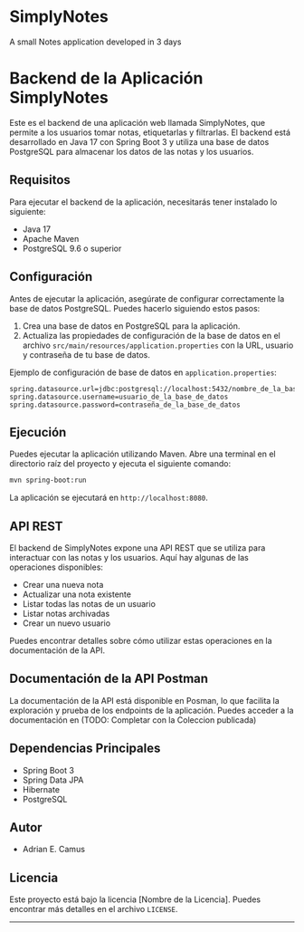 # SimplyNotes
 A small Notes application developed in 3 days


# Backend de la Aplicación SimplyNotes

Este es el backend de una aplicación web llamada SimplyNotes, que permite a los usuarios tomar notas, etiquetarlas y filtrarlas. El backend está desarrollado en Java 17 con Spring Boot 3 y utiliza una base de datos PostgreSQL para almacenar los datos de las notas y los usuarios.

## Requisitos

Para ejecutar el backend de la aplicación, necesitarás tener instalado lo siguiente:

- Java 17
- Apache Maven
- PostgreSQL 9.6 o superior

## Configuración

Antes de ejecutar la aplicación, asegúrate de configurar correctamente la base de datos PostgreSQL. Puedes hacerlo siguiendo estos pasos:

1. Crea una base de datos en PostgreSQL para la aplicación.
2. Actualiza las propiedades de configuración de la base de datos en el archivo `src/main/resources/application.properties` con la URL, usuario y contraseña de tu base de datos.

Ejemplo de configuración de base de datos en `application.properties`:

```properties
spring.datasource.url=jdbc:postgresql://localhost:5432/nombre_de_la_base_de_datos
spring.datasource.username=usuario_de_la_base_de_datos
spring.datasource.password=contraseña_de_la_base_de_datos
```

## Ejecución

Puedes ejecutar la aplicación utilizando Maven. Abre una terminal en el directorio raíz del proyecto y ejecuta el siguiente comando:

```bash
mvn spring-boot:run
```

La aplicación se ejecutará en `http://localhost:8080`.

## API REST

El backend de SimplyNotes expone una API REST que se utiliza para interactuar con las notas y los usuarios. Aquí hay algunas de las operaciones disponibles:

- Crear una nueva nota
- Actualizar una nota existente
- Listar todas las notas de un usuario
- Listar notas archivadas
- Crear un nuevo usuario

Puedes encontrar detalles sobre cómo utilizar estas operaciones en la documentación de la API.

## Documentación de la API Postman

La documentación de la API está disponible en Posman, lo que facilita la exploración y prueba de los endpoints de la aplicación. Puedes acceder a la documentación en (TODO: Completar con la Coleccion publicada)

## Dependencias Principales

- Spring Boot 3
- Spring Data JPA
- Hibernate
- PostgreSQL

## Autor

- Adrian E. Camus

## Licencia

Este proyecto está bajo la licencia [Nombre de la Licencia]. Puedes encontrar más detalles en el archivo `LICENSE`.

---
